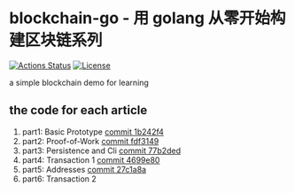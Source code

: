 # blockchain-go - 用 golang 从零开始构建区块链系列

[![Actions Status](https://github.com/sphierex/blockchain-go/workflows/CI/badge.svg)](https://github.com/sphierex/blockchain-go/actions)
[![License](https://img.shields.io/badge/license-MIT-blue.svg)](LICENSE)

a simple blockchain demo for learning

## the code for each article

1. part1: Basic Prototype [commit 1b242f4](https://github.com/sphierex/blockchain-go/commit/1b242f4c55de89e43f0fb7881e33c275b36cb048)
2. part2: Proof-of-Work [commit fdf3149](https://github.com/sphierex/blockchain-go/commit/fdf3149cf5a4b614ebaed5427d51b8451f946ca3)
3. part3: Persistence and Cli [commit 77b2ded](https://github.com/sphierex/blockchain-go/commit/77b2dededf8c9d069e82dd1d30ea19c9ff826e46)
4. part4: Transaction 1 [commit 4699e80](https://github.com/sphierex/blockchain-go/commit/4699e80ff6bbb2e8d1bf297f3f088990657c7588)
5. part5: Addresses [commit 27c1a8a](https://github.com/sphierex/blockchain-go/commit/27c1a8a688d97da4ec8e0372fefeef579a935f30)
6. part6: Transaction 2